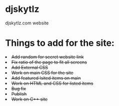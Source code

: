 # djskytlz
djskytlz.com website

<h1 style=font-size: 50px>Things to add for the site:</h1>
<u1 style="list-style-type:disc">
<li> <strike> Add random for secret website link</strike></li>
<li><strike>Fix ratio of the page to fit all screens</strike></li>
<li><strike>Add External CSS</strike></li>
<li><strike>Work on main CSS for the site</strike></li>
<li><strike>Add featured lsited items on main<strike></li>
<li>Work on HTML and CSS for listed items</li>
<li>Bug fix</li>
<li>Publish</li>
<li>Work on C++ site</li>
</u1>
